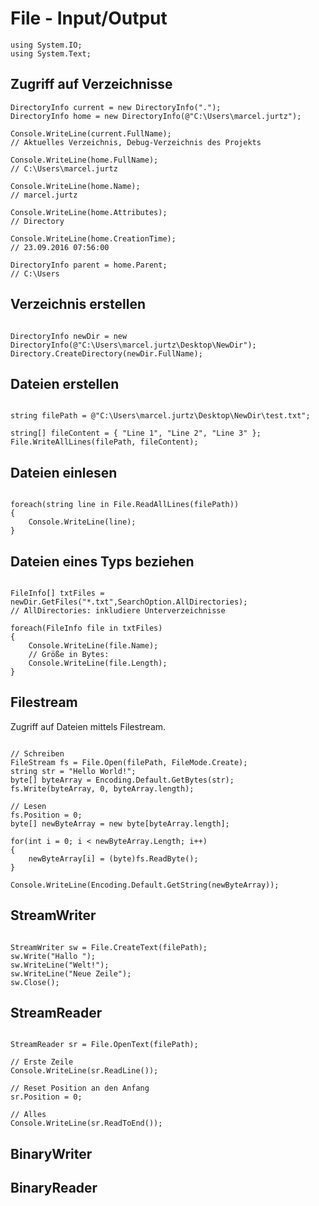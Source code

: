 # File - Input/Output

```Csharp
using System.IO;
using System.Text;
```

## Zugriff auf Verzeichnisse

```Csharp
DirectoryInfo current = new DirectoryInfo(".");
DirectoryInfo home = new DirectoryInfo(@"C:\Users\marcel.jurtz");

Console.WriteLine(current.FullName);
// Aktuelles Verzeichnis, Debug-Verzeichnis des Projekts

Console.WriteLine(home.FullName);
// C:\Users\marcel.jurtz

Console.WriteLine(home.Name);
// marcel.jurtz

Console.WriteLine(home.Attributes);
// Directory

Console.WriteLine(home.CreationTime);
// 23.09.2016 07:56:00

DirectoryInfo parent = home.Parent;
// C:\Users
```

## Verzeichnis erstellen

```Csharp

DirectoryInfo newDir = new DirectoryInfo(@"C:\Users\marcel.jurtz\Desktop\NewDir");
Directory.CreateDirectory(newDir.FullName);

```

## Dateien erstellen

```Csharp

string filePath = @"C:\Users\marcel.jurtz\Desktop\NewDir\test.txt";

string[] fileContent = { "Line 1", "Line 2", "Line 3" };
File.WriteAllLines(filePath, fileContent);

```

## Dateien einlesen

```Csharp

foreach(string line in File.ReadAllLines(filePath))
{
    Console.WriteLine(line);
}

```

## Dateien eines Typs beziehen

```Csharp

FileInfo[] txtFiles = newDir.GetFiles("*.txt",SearchOption.AllDirectories);
// AllDirectories: inkludiere Unterverzeichnisse

foreach(FileInfo file in txtFiles)
{
    Console.WriteLine(file.Name);
    // Größe in Bytes:
    Console.WriteLine(file.Length);
}

```

## Filestream

Zugriff auf Dateien mittels Filestream.

```Csharp

// Schreiben
FileStream fs = File.Open(filePath, FileMode.Create);
string str = "Hello World!";
byte[] byteArray = Encoding.Default.GetBytes(str);
fs.Write(byteArray, 0, byteArray.length);

// Lesen
fs.Position = 0;
byte[] newByteArray = new byte[byteArray.length];

for(int i = 0; i < newByteArray.Length; i++)
{
    newByteArray[i] = (byte)fs.ReadByte();
}

Console.WriteLine(Encoding.Default.GetString(newByteArray));

```

## StreamWriter

```Csharp

StreamWriter sw = File.CreateText(filePath);
sw.Write("Hallo ");
sw.WriteLine("Welt!");
sw.WriteLine("Neue Zeile");
sw.Close();

```

## StreamReader

```Csharp

StreamReader sr = File.OpenText(filePath);

// Erste Zeile
Console.WriteLine(sr.ReadLine());

// Reset Position an den Anfang
sr.Position = 0;

// Alles
Console.WriteLine(sr.ReadToEnd());

```

## BinaryWriter

## BinaryReader
